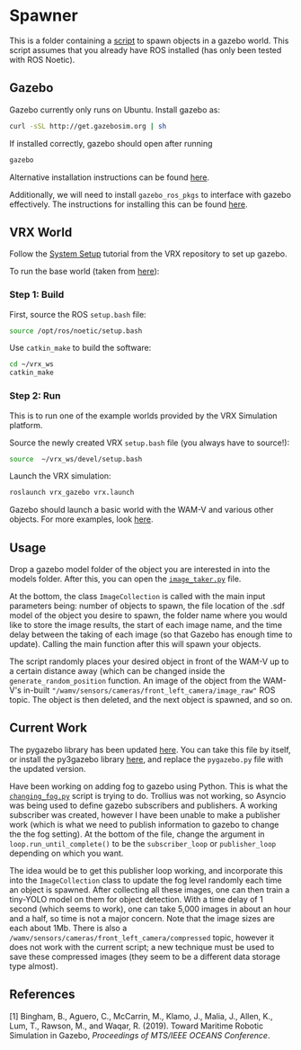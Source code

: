 # Spawner

This is a folder containing a [script](image_taker.py) to spawn objects in a gazebo world. This script assumes that you already have ROS installed (has only been tested with ROS Noetic).

## Gazebo

Gazebo currently only runs on Ubuntu. Install gazebo as:
```bash
curl -sSL http://get.gazebosim.org | sh
```
If installed correctly, gazebo should open after running
```bash
gazebo
```
Alternative installation instructions can be found [here](http://gazebosim.org/tutorials?tut=install_ubuntu&cat=install).

Additionally, we will need to install ```gazebo_ros_pkgs``` to interface with gazebo effectively. The instructions for installing this can be found [here](https://gazebosim.org/tutorials?tut=ros_installing&cat=connect_ros#InstallGazebo).

## VRX World

Follow the [System Setup](https://github.com/osrf/vrx/wiki/tutorials) tutorial from the VRX repository to set up gazebo. 

To run the base world (taken from [here](https://github.com/osrf/vrx/wiki/vrx_build_test_tutorial)):

### Step 1: Build
First, source the ROS ```setup.bash``` file:
```bash
source /opt/ros/noetic/setup.bash
```
Use ```catkin_make``` to build the software:
```bash
cd ~/vrx_ws
catkin_make
```

### Step 2: Run
This is to run one of the example worlds provided by the VRX Simulation platform. 

Source the newly created VRX ```setup.bash``` file (you always have to source!):
```bash
source  ~/vrx_ws/devel/setup.bash 
```
Launch the VRX simulation:
```bash
roslaunch vrx_gazebo vrx.launch
```
Gazebo should launch a basic world with the WAM-V and various other objects. For more examples, look [here](https://github.com/osrf/vrx/wiki/environments_tutorials#vrx).

## Usage
Drop a gazebo model folder of the object you are interested in into the models folder. After this, you can open the [```image_taker.py```](image_taker.py) file. 

At the bottom, the class ```ImageCollection``` is called with the main input parameters being: number of objects to spawn, the file location of the .sdf model of the object you desire to spawn, the folder name where you would like to store the image results, the start of each image name, and the time delay between the taking of each image (so that Gazebo has enough time to update). Calling the main function after this will spawn your objects.

The script randomly places your desired object in front of the WAM-V up to a certain distance away (which can be changed inside the ```generate_random_position``` function. An image of the object from the WAM-V's in-built ```"/wamv/sensors/cameras/front_left_camera/image_raw"``` ROS topic. The object is then deleted, and the next object is spawned, and so on. 

## Current Work
The pygazebo library has been updated [here](https://github.com/robogeekcanada/STEMClub/tree/master/pygazebo). You can take this file by itself, or install the py3gazebo library [here](https://github.com/wil3/py3gazebo), and replace the ```pygazebo.py``` file with the updated version. 

Have been working on adding fog to gazebo using Python. This is what the [```changing_fog.py```](changing_fog.py) script is trying to do. Trollius was not working, so Asyncio was being used to define gazebo subscribers and publishers. A working subscriber was created, however I have been unable to make a publisher work (which is what we need to publish information to gazebo to change the the fog setting). At the bottom of the file, change the argument in ```loop.run_until_complete()``` to be the ```subscriber_loop``` or ```publisher_loop``` depending on which you want. 

The idea would be to get this publisher loop working, and incorporate this into the ```ImageCollection``` class to update the fog level randomly each time an object is spawned. After collecting all these images, one can then train a tiny-YOLO model on them for object detection. With a time delay of 1 second (which seems to work), one can take 5,000 images in about an hour and a half, so time is not a major concern. Note that the image sizes are each about 1Mb. There is also a ```/wamv/sensors/cameras/front_left_camera/compressed``` topic, however it does not work with the current script; a new technique must be used to save these compressed images (they seem to be a different data storage type almost). 

## References
[1] 
Bingham, B., Aguero, C., McCarrin, M., Klamo, J., Malia, J., Allen, K., Lum, T., Rawson, M., and Waqar, R. (2019). 
Toward Maritime Robotic Simulation in Gazebo, *Proceedings of MTS/IEEE OCEANS Conference*.
